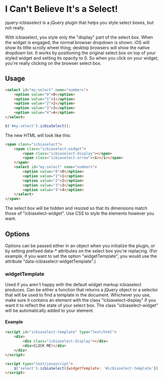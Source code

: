 I Can't Believe It's a Select!
==============================

jquery-icbiaselect is a jQuery plugin that helps you style select boxes, but not
really.

With icbiaselect, you style only the "display" part of the select box. When the
widget is engaged, the normal browser dropdown is shown. iOS will show its
little scrolly wheel thing; desktop browsers will show the native dropdown list.
It works by positioning the original select box on top of your styled widget and
setting its opacity to 0. So when you click on your widget, you're really
clicking on the browser select box.


Usage
-----

```html
<select id="my-select" name="numbers">
	<option value="0">0</option>
	<option value="1">1</option>
	<option value="2">2</option>
	<option value="3">3</option>
	<option value="4">4</option>
</select>
```

```javascript
$('#my-select').icbiaSelect();
```

The new HTML will look like this:

```html
<span class="icbiaselect">
	<span class="icbiaselect-widget">
		<span class="icbiaselect-display"></span>
		<span class="icbiaselect-arrow"><i></i></span>
	</span>
	<select id="my-select" name="numbers">
		<option value="0">0</option>
		<option value="1">1</option>
		<option value="2">2</option>
		<option value="3">3</option>
		<option value="4">4</option>
	</select>
</span>
```

The select box will be hidden and resized so that its dimensions match those of
"icbiaselect-widget". Use CSS to style the elements however you want.


Options
-------

Options can be passed either in an object when you initialize the plugin, or by
setting prefixed data-* attributes on the select box you're replacing. (For
example, if you want to set the option "widgetTemplate", you would use the
attribute "data-icbiaselect-widgetTemplate".)

### widgetTemplate

Used if you aren't happy with the default widget markup icbiaselect produces.
Can be either a function that returns a jQuery object or a selector that will be
used to find a template in the document. Whichever you use, make sure it
contains an element with the class "icbiaselect-display" if you want it to
reflect the state of your select box. The class "icbiaselect-widget" will be
automatically added to your element.

#### Example

```html
<script id="icbiaselect-template" type="text/html">
	<div>
		<div class="icbiaselect-display"></div>
		<div>CLICK ME!</div>
	</div>
</script>

<script type="text/javascript">
	$('select').icbiaSelect({widgetTemplate: '#icbiaselect-template'});
</script>
```

